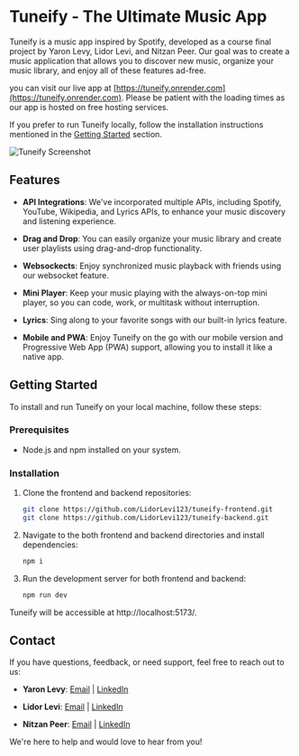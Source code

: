 # Tuneify - The Ultimate Music App

Tuneify is a music app inspired by Spotify, developed as a course final project by Yaron Levy, Lidor Levi, and Nitzan Peer. Our goal was to create a music application that allows you to discover new music, organize your music library, and enjoy all of these features ad-free.

you can visit our live app at [https://tuneify.onrender.com](https://tuneify.onrender.com). Please be patient with the loading times as our app is hosted on free hosting services.

If you prefer to run Tuneify locally, follow the installation instructions mentioned in the [Getting Started](#getting-started) section.

![Tuneify Screenshot](https://res.cloudinary.com/dys1sj4cd/image/upload/v1698420351/1_lghiv0.jpg)

## Features

- **API Integrations**: We've incorporated multiple APIs, including Spotify, YouTube, Wikipedia, and Lyrics APIs, to enhance your music discovery and listening experience.

- **Drag and Drop**: You can easily organize your music library and create user playlists using drag-and-drop functionality.

- **Websockects**: Enjoy synchronized music playback with friends using our websocket feature.

- **Mini Player**: Keep your music playing with the always-on-top mini player, so you can code, work, or multitask without interruption.

- **Lyrics**: Sing along to your favorite songs with our built-in lyrics feature.

- **Mobile and PWA**: Enjoy Tuneify on the go with our mobile version and Progressive Web App (PWA) support, allowing you to install it like a native app.

## Getting Started

To install and run Tuneify on your local machine, follow these steps:

### Prerequisites

- Node.js and npm installed on your system.

### Installation

1. Clone the frontend and backend repositories:

   ```bash
   git clone https://github.com/LidorLevi123/tuneify-frontend.git
   git clone https://github.com/LidorLevi123/tuneify-backend.git

2. Navigate to the both frontend and backend directories and install dependencies:

	```bash
   npm i

3. Run the development server for both frontend and backend:

   ```bash
   npm run dev

Tuneify will be accessible at http://localhost:5173/.	

## Contact

If you have questions, feedback, or need support, feel free to reach out to us:

- **Yaron Levy**: [Email](mailto:ron5054@gmail.com) | [LinkedIn](https://www.linkedin.com/in/yaron-levy1)

- **Lidor Levi**: [Email](mailto=lidorlevi728@gmail.com) | [LinkedIn](https://www.linkedin.com/in/lidorlevi)

- **Nitzan Peer**: [Email](mailto=prnitzan@gmail.com) | [LinkedIn](https://www.linkedin.com/in/nitzanpr)

We're here to help and would love to hear from you!

